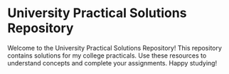 # University Practical Solutions Repository
Welcome to the University Practical Solutions Repository! This repository contains solutions for my college practicals. Use these resources to understand concepts and complete your assignments. Happy studying!
